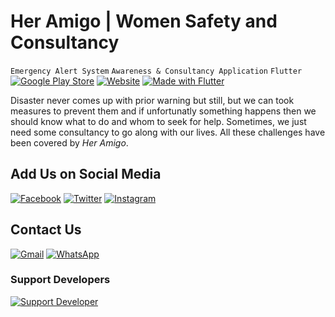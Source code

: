 # Her Amigo | Women Safety and Consultancy
`Emergency Alert System` `Awareness & Consultancy Application` `Flutter`
[![Google Play Store](https://img.shields.io/badge/Google_Play-C5168D?logo=google-play&logoColor=ffffff)](https://play.google.com/store/apps/details?id=com.ayesha.HerAmigo)
[![Website](https://img.shields.io/badge/Website-C5168D?logo=google-chrome&logoColor=ffffff)](https://www.heramigo.live/) [![Made with Flutter](https://img.shields.io/badge/Made_with-Flutter-C5168D?logo=flutter&logoColor=ffffff)](https://flutter.dev)

Disaster never comes up with prior warning but still, but we can took measures to prevent them and if unfortunatly something happens then we should know what to do and whom to seek for help. Sometimes, we just need some consultancy to go along with our lives. All these challenges have been covered by *Her Amigo*.

## Add Us on Social Media
[![Facebook](https://img.shields.io/badge/Facebook-C5168D?logo=Facebook&logoColor=ffffff)](https://www.facebook.com/heramigoapp/) [![Twitter](https://img.shields.io/badge/Twitter-Follow-C5168D?logo=Twitter&logoColor=ffffff)](https://www.twitter.com/heramigoapp/) [![Instagram](https://img.shields.io/badge/Instagram-Follow-C5168D?logo=Instagram&logoColor=ffffff)](https://www.instagram.com/heramigoapp/)

## Contact Us 
[![Gmail](https://img.shields.io/badge/Gmail-C5168D?logo=gmail&logoColor=ffffff)](mailto:heramigoapp@gmail.com)  [![WhatsApp](https://img.shields.io/badge/Chat-C5168D?logo=WhatsApp&logoColor=ffffff)](https://wa.me/+923137128036?text=%23Github)

### Support Developers
[![Support Developer](https://img.shields.io/badge/Support-Developer-784fff?logo=buy-me-a-coffee&logoColor=ffffff)](https://wa.me/923137128036?text=Thank%20you%20for%20supporting%20me%20%E2%9D%A4%0ABank%20Account%20Details%0ATitle%3A%20Ayesha%20Iftikhar%0AIBAN%3A%20PK77HABB0001527914188503) 
